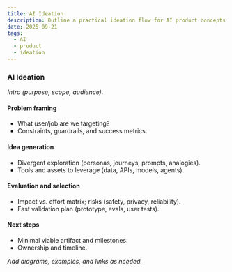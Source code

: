 ```yaml
---
title: AI Ideation
description: Outline a practical ideation flow for AI product concepts and features.
date: 2025-09-21
tags:
  - AI
  - product
  - ideation
---
```


### AI Ideation

_Intro (purpose, scope, audience)._

#### Problem framing
- What user/job are we targeting?
- Constraints, guardrails, and success metrics.

#### Idea generation
- Divergent exploration (personas, journeys, prompts, analogies).
- Tools and assets to leverage (data, APIs, models, agents).

#### Evaluation and selection
- Impact vs. effort matrix; risks (safety, privacy, reliability).
- Fast validation plan (prototype, evals, user tests).

#### Next steps
- Minimal viable artifact and milestones.
- Ownership and timeline.

_Add diagrams, examples, and links as needed._
